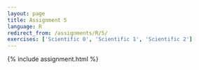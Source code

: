 ```yaml
---
layout: page
title: Assignment 5
language: R
redirect_from: /assignments/R/5/
exercises: ['Scientific 0', 'Scientific 1', 'Scientific 2']
---
```


{% include assignment.html %}
